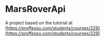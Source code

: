# MarsRoverApi

A project based on the tutorial at [https://proffesso.com/students/courses/229](https://proffesso.com/students/courses/229)
